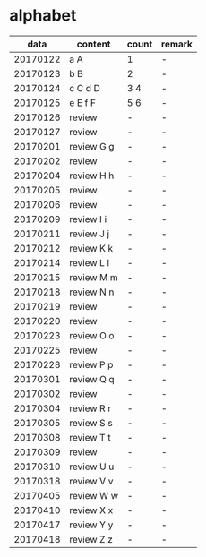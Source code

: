 # alphabet

|data|content|count|remark|
|---|---|---|---|
|20170122|a A|1|-|
|20170123|b B|2|-|
|20170124|c C d D|3 4|-|
|20170125|e E f F|5 6|-|
|20170126|review|-|-|
|20170127|review|-|-|
|20170201|review G g|-|-|
|20170202|review|-|-|
|20170204|review H h|-|-|
|20170205|review|-|-|
|20170206|review|-|-|
|20170209|review I i|-|-|
|20170211|review J j|-|-|
|20170212|review K k|-|-|
|20170214|review L l|-|-|
|20170215|review M m|-|-|
|20170218|review N n|-|-|
|20170219|review|-|-|
|20170220|review|-|-|
|20170223|review O o|-|-|
|20170225|review|-|-|
|20170228|review P p|-|-|
|20170301|review Q q|-|-|
|20170302|review|-|-|
|20170304|review R r|-|-|
|20170305|review S s|-|-|
|20170308|review T t|-|-|
|20170309|review|-|-|
|20170310|review U u|-|-|
|20170318|review V v|-|-|
|20170405|review W w|-|-|
|20170410|review X x|-|-|
|20170417|review Y y|-|-|
|20170418|review Z z|-|-|